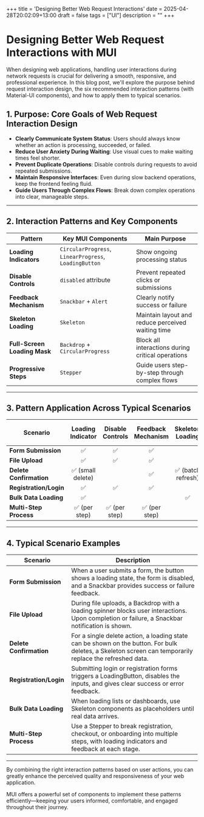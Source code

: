 +++
title = 'Designing Better Web Request Interactions'
date = 2025-04-28T20:02:09+13:00
draft = false
tags = ["UI"]
description = ""
+++
# Designing Better Web Request Interactions with MUI

When designing web applications, handling user interactions during network requests is crucial for delivering a smooth, responsive, and professional experience. In this blog post, we'll explore the purpose behind request interaction design, the six recommended interaction patterns (with Material-UI components), and how to apply them to typical scenarios.

## 1. Purpose: Core Goals of Web Request Interaction Design

- **Clearly Communicate System Status**: Users should always know whether an action is processing, succeeded, or failed.
- **Reduce User Anxiety During Waiting**: Use visual cues to make waiting times feel shorter.
- **Prevent Duplicate Operations**: Disable controls during requests to avoid repeated submissions.
- **Maintain Responsive Interfaces**: Even during slow backend operations, keep the frontend feeling fluid.
- **Guide Users Through Complex Flows**: Break down complex operations into clear, manageable steps.

---

## 2. Interaction Patterns and Key Components

| Pattern                | Key MUI Components                          | Main Purpose                                |
|-------------------------|--------------------------------------------|---------------------------------------------|
| **Loading Indicators**   | `CircularProgress`, `LinearProgress`, `LoadingButton` | Show ongoing processing status             |
| **Disable Controls**     | `disabled` attribute                       | Prevent repeated clicks or submissions      |
| **Feedback Mechanism**   | `Snackbar` + `Alert`                       | Clearly notify success or failure           |
| **Skeleton Loading**     | `Skeleton`                                 | Maintain layout and reduce perceived waiting time |
| **Full-Screen Loading Mask** | `Backdrop` + `CircularProgress`             | Block all interactions during critical operations |
| **Progressive Steps**    | `Stepper`                                  | Guide users step-by-step through complex flows |

---

## 3. Pattern Application Across Typical Scenarios

| Scenario               | Loading Indicator | Disable Controls | Feedback Mechanism | Skeleton Loading | Full-Screen Mask | Progressive Steps |
|------------------------|:-----------------:|:----------------:|:------------------:|:----------------:|:----------------:|:-----------------:|
| **Form Submission**     | ✅               | ✅             | ✅                |                  |                  |                   |
| **File Upload**         | ✅               | ✅             | ✅                |                  | ✅              |                   |
| **Delete Confirmation** | ✅ (small delete) |                  | ✅                | ✅ (batch refresh) |                  |                   |
| **Registration/Login**  | ✅               | ✅             | ✅                |                  |                  |                   |
| **Bulk Data Loading**   | ✅               |                  |                    | ✅            |                  |                   |
| **Multi-Step Process**  | ✅ (per step)   | ✅ (per step) | ✅ (per step)     |                  |                  | ✅             |

---

## 4. Typical Scenario Examples

| Scenario               | Description |
|------------------------|-------------|
| **Form Submission**     | When a user submits a form, the button shows a loading state, the form is disabled, and a Snackbar provides success or failure feedback. |
| **File Upload**         | During file uploads, a Backdrop with a loading spinner blocks user interactions. Upon completion or failure, a Snackbar notification is shown. |
| **Delete Confirmation** | For a single delete action, a loading state can be shown on the button. For bulk deletes, a Skeleton screen can temporarily replace the refreshed data. |
| **Registration/Login**  | Submitting login or registration forms triggers a LoadingButton, disables the inputs, and gives clear success or error feedback. |
| **Bulk Data Loading**   | When loading lists or dashboards, use Skeleton components as placeholders until real data arrives. |
| **Multi-Step Process**  | Use a Stepper to break registration, checkout, or onboarding into multiple steps, with loading indicators and feedback at each stage. |

---

By combining the right interaction patterns based on user actions, you can greatly enhance the perceived quality and responsiveness of your web application.

MUI offers a powerful set of components to implement these patterns efficiently—keeping your users informed, comfortable, and engaged throughout their journey.

